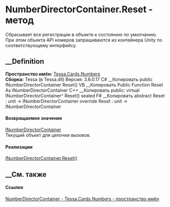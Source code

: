 # NumberDirectorContainer.Reset - метод
Сбрасывает все регистрации в объекте к состоянию по умолчанию. При этом
объекта API номеров запрашиваются из контейнера Unity по соответствующему
интерфейсу.
## __Definition
 **Пространство имён:** [Tessa.Cards.Numbers](N_Tessa_Cards_Numbers.htm)  
 **Сборка:** Tessa (в Tessa.dll) Версия: 3.6.0.17
C# __Копировать
     public INumberDirectorContainer Reset()
VB __Копировать
     Public Function Reset As INumberDirectorContainer
C++ __Копировать
     public:
    virtual INumberDirectorContainer^ Reset() sealed
F# __Копировать
     abstract Reset : unit -> INumberDirectorContainer 
    override Reset : unit -> INumberDirectorContainer 
#### Возвращаемое значение
[INumberDirectorContainer](T_Tessa_Cards_Numbers_INumberDirectorContainer.htm)  
Текущий объект для цепочки вызовов.
#### Реализации
[INumberDirectorContainer.Reset()](M_Tessa_Cards_Numbers_INumberDirectorContainer_Reset.htm)  
##  __См. также
#### Ссылки
[NumberDirectorContainer -
](T_Tessa_Cards_Numbers_NumberDirectorContainer.htm)
[Tessa.Cards.Numbers - пространство имён](N_Tessa_Cards_Numbers.htm)
